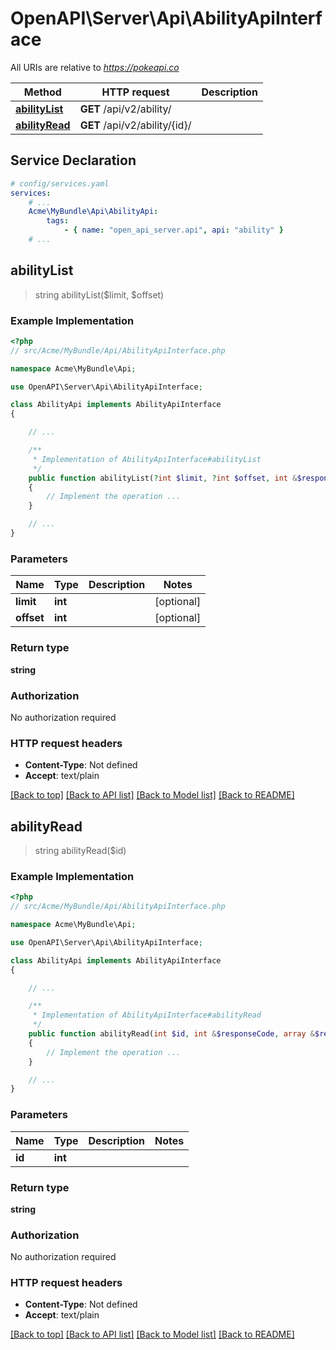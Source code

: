 # OpenAPI\Server\Api\AbilityApiInterface

All URIs are relative to *https://pokeapi.co*

Method | HTTP request | Description
------------- | ------------- | -------------
[**abilityList**](AbilityApiInterface.md#abilityList) | **GET** /api/v2/ability/ | 
[**abilityRead**](AbilityApiInterface.md#abilityRead) | **GET** /api/v2/ability/{id}/ | 


## Service Declaration
```yaml
# config/services.yaml
services:
    # ...
    Acme\MyBundle\Api\AbilityApi:
        tags:
            - { name: "open_api_server.api", api: "ability" }
    # ...
```

## **abilityList**
> string abilityList($limit, $offset)



### Example Implementation
```php
<?php
// src/Acme/MyBundle/Api/AbilityApiInterface.php

namespace Acme\MyBundle\Api;

use OpenAPI\Server\Api\AbilityApiInterface;

class AbilityApi implements AbilityApiInterface
{

    // ...

    /**
     * Implementation of AbilityApiInterface#abilityList
     */
    public function abilityList(?int $limit, ?int $offset, int &$responseCode, array &$responseHeaders): array|object|null
    {
        // Implement the operation ...
    }

    // ...
}
```

### Parameters

Name | Type | Description  | Notes
------------- | ------------- | ------------- | -------------
 **limit** | **int**|  | [optional]
 **offset** | **int**|  | [optional]

### Return type

**string**

### Authorization

No authorization required

### HTTP request headers

 - **Content-Type**: Not defined
 - **Accept**: text/plain

[[Back to top]](#) [[Back to API list]](../../README.md#documentation-for-api-endpoints) [[Back to Model list]](../../README.md#documentation-for-models) [[Back to README]](../../README.md)

## **abilityRead**
> string abilityRead($id)



### Example Implementation
```php
<?php
// src/Acme/MyBundle/Api/AbilityApiInterface.php

namespace Acme\MyBundle\Api;

use OpenAPI\Server\Api\AbilityApiInterface;

class AbilityApi implements AbilityApiInterface
{

    // ...

    /**
     * Implementation of AbilityApiInterface#abilityRead
     */
    public function abilityRead(int $id, int &$responseCode, array &$responseHeaders): array|object|null
    {
        // Implement the operation ...
    }

    // ...
}
```

### Parameters

Name | Type | Description  | Notes
------------- | ------------- | ------------- | -------------
 **id** | **int**|  |

### Return type

**string**

### Authorization

No authorization required

### HTTP request headers

 - **Content-Type**: Not defined
 - **Accept**: text/plain

[[Back to top]](#) [[Back to API list]](../../README.md#documentation-for-api-endpoints) [[Back to Model list]](../../README.md#documentation-for-models) [[Back to README]](../../README.md)


